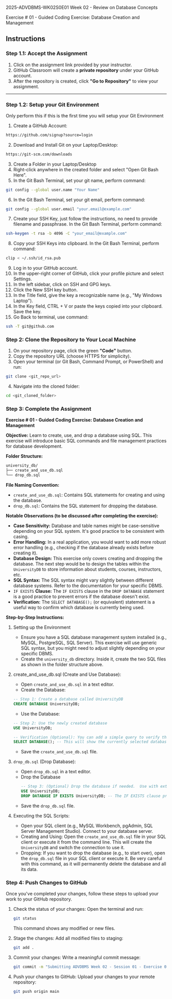 2025-ADVDBMS-WK02S0E01
Week 02 - Review on Database Concepts

Exercise # 01 - Guided Coding Exercise: Database Creation and Management

## **Instructions**

### **Step 1.1: Accept the Assignment**

   1. Click on the assignment link provided by your instructor.
   2. GitHub Classroom will create a **private repository** under your GitHub account.
   3. After the repository is created, click **"Go to Repository"** to view your assignment.

---

### **Step 1.2: Setup your Git Environment**
Only perform this if this is the first time you will setup your Git Environment

   1. Create a GitHub Account:
   ```bash
   https://github.com/signup?source=login
   ```
      
   2. Download and Install Git on your Laptop/Desktop:
   ```bash
   https://git-scm.com/downloads
   ```
   
   3. Create a Folder in your Laptop/Desktop
   4. Right-click anywhere in the created folder and select "Open Git Bash Here".
   5. In the Git Bash Terminal, set your git name, perform command:
   ```bash
   git config --global user.name "Your Name"
   ```
   
   6. In the Git Bash Terminal, set your git email, perform command:
   ```bash
   git config --global user.email "your.email@example.com"
   ```
   
   7. Create your SSH Key, just follow the instructions, no need to provide filename and passphrase. In the Git Bash Terminal, perform command:
   ```bash
   ssh-keygen -t rsa -b 4096 -C "your_email@example.com"
   ```
   
   8. Copy your SSH Keys into clipboard. In the Git Bash Terminal, perform command:
   ```bash
   clip < ~/.ssh/id_rsa.pub
   ```
   
   9. Log in to your GitHub account.
   10. In the upper-right corner of GitHub, click your profile picture and select Settings.
   11. In the left sidebar, click on SSH and GPG keys.
   12. Click the New SSH key button.
   13. In the Title field, give the key a recognizable name (e.g., "My Windows Laptop").
   14. In the Key field, CTRL + V or paste the keys copied into your clipboard. Save the key.
   15. Go Back to terminal, use command:
   ```bash
   ssh -T git@github.com
   ```

### **Step 2: Clone the Repository to Your Local Machine**

   1. On your repository page, click the green **"Code"** button.
   2. Copy the repository URL (choose HTTPS for simplicity).
   3. Open your terminal (or Git Bash, Command Prompt, or PowerShell) and run:
   
   ```bash
   git clone <git_repo_url>
   ```
   
   4. Navigate into the cloned folder:
   
   ```bash
   cd <git_cloned_folder>
   ```

### **Step 3: Complete the Assignment**

**Exercise # 01 - Guided Coding Exercise: Database Creation and Management**

   **Objective:**
   Learn to create, use, and drop a database using SQL. This exercise will introduce basic SQL commands and file management practices for database development.

   **Folder Structure:**
   ```txt
   university_db/
   ├── create_and_use_db.sql
   └── drop_db.sql
   ```

   **File Naming Convention:**
   - `create_and_use_db.sql`: Contains SQL statements for creating and using the database.
   - `drop_db.sql`: Contains the SQL statement for dropping the database.

   **Notable Observations (to be discussed after completing the exercise):**
   - **Case Sensitivity:** Database and table names might be case-sensitive depending on your SQL system. It's good practice to be consistent with casing.
   - **Error Handling:** In a real application, you would want to add more robust error handling (e.g., checking if the database already exists before creating it).
   - **Database Design:** This exercise only covers creating and dropping the database. The next step would be to design the tables within the `UniversityDB` to store information about students, courses, instructors, etc.
   - **SQL Syntax:** The SQL syntax might vary slightly between different database systems. Refer to the documentation for your specific DBMS.
   - `IF EXISTS` **Clause:** The `IF EXISTS` clause in the `DROP DATABASE` statement is a good practice to prevent errors if the database doesn't exist.
   - **Verification:** The `SELECT DATABASE();` (or equivalent) statement is a useful way to confirm which database is currently being used.
      
   **Step-by-Step Instructions:**

   1. Setting up the Environment
      - Ensure you have a SQL database management system installed (e.g., MySQL, PostgreSQL, SQL Server). This exercise will use generic SQL syntax, but you might need to adjust slightly depending on your specific DBMS.
      - Create the `university_db` directory. Inside it, create the two SQL files as shown in the folder structure above.
      
   2. create_and_use_db.sql (Create and Use Database):
      - Open `create_and_use_db.sql` in a text editor.
      - Create the Database:
      ```SQL
      -- Step 1: Create a database called UniversityDB
      CREATE DATABASE UniversityDB;
      ```
      
      - Use the Database:
      ```SQL
      -- Step 2: Use the newly created database
      USE UniversityDB;

      -- Verification (Optional): You can add a simple query to verify the database is selected.
      SELECT DATABASE(); -- This will show the currently selected database.
      ```
      
      - Save the `create_and_use_db.sql` file.
      
   3. `drop_db.sql` (Drop Database):
      - Open `drop_db.sql` in a text editor.
      - Drop the Database
         ```SQL
         -- Step 3: (Optional) Drop the database if needed.  Use with extreme caution!
         USE UniversityDB;
         DROP DATABASE IF EXISTS UniversityDB; -- The IF EXISTS clause prevents an error if the database doesn't exist.
         ```
      - Save the `drop_db.sql` file.

   4. Executing the SQL Scripts:
      - Open your SQL client (e.g., MySQL Workbench, pgAdmin, SQL Server Management Studio). Connect to your database server.
      - Creating and Using: Open the `create_and_use_db.sql` file in your SQL client or execute it from the command line. This will create the `UniversityDB` and switch the connection to use it.
      - Dropping: If you want to drop the database (e.g., to start over), open the `drop_db.sql` file in your SQL client or execute it. Be very careful with this command, as it will permanently delete the database and all its data.

### **Step 4: Push Changes to GitHub**
Once you've completed your changes, follow these steps to upload your work to your GitHub repository.

1. Check the status of your changes:
   Open the terminal and run:
   
   ```bash
   git status
   ```
   This command shows any modified or new files.
   
2. Stage the changes:
   Add all modified files to staging:
   
   ```bash
   git add .
   ```
   
3. Commit your changes:
   Write a meaningful commit message:
   
   ```bash
   git commit -m "Submitting ADVDBMS Week 02 - Session 01 - Exercise 01"
   ```
   
4. Push your changes to GitHub:
   Upload your changes to your remote repository:
   
   ```bash
   git push origin main
   ```
